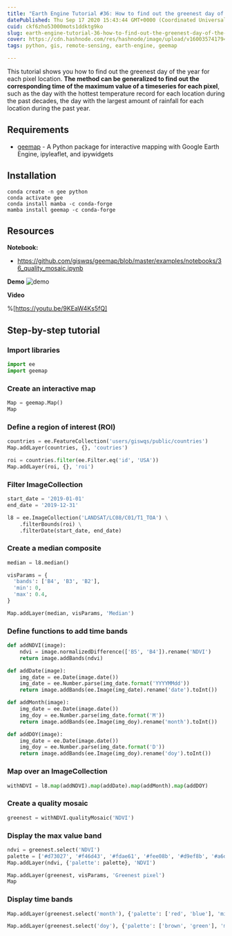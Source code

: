 ```yaml
---
title: "Earth Engine Tutorial #36: How to find out the greenest day of the year for each location"
datePublished: Thu Sep 17 2020 15:43:44 GMT+0000 (Coordinated Universal Time)
cuid: ckf6zho53000mots1ddktg9ko
slug: earth-engine-tutorial-36-how-to-find-out-the-greenest-day-of-the-year-for-each-location
cover: https://cdn.hashnode.com/res/hashnode/image/upload/v1600357417941/xI7zYiiJd.png
tags: python, gis, remote-sensing, earth-engine, geemap

---
```


This tutorial shows you how to find out the greenest day of the year for each pixel location. **The method can be generalized to find out the corresponding time of the maximum value of a timeseries for each pixel**, such as the day with the hottest temperature record for each location during the past decades, the day with the largest amount of rainfall for each location during the past year.  

## Requirements
- [geemap](https://github.com/giswqs/geemap) - A Python package for interactive mapping with Google Earth Engine, ipyleaflet, and ipywidgets

## Installation
```
conda create -n gee python
conda activate gee
conda install mamba -c conda-forge
mamba install geemap -c conda-forge
```

## Resources

**Notebook:**
- https://github.com/giswqs/geemap/blob/master/examples/notebooks/36_quality_mosaic.ipynb

**Demo**
![demo](https://i.imgur.com/eLDeb4t.gif)

**Video**

%[https://youtu.be/9KEaW4Ks5fQ]

## Step-by-step tutorial

### Import libraries


```python
import ee
import geemap
```

### Create an interactive map


```python
Map = geemap.Map()
Map
```

### Define a region of interest (ROI)


```python
countries = ee.FeatureCollection('users/giswqs/public/countries')
Map.addLayer(countries, {}, 'coutries')
```


```python
roi = countries.filter(ee.Filter.eq('id', 'USA'))
Map.addLayer(roi, {}, 'roi')
```

### Filter ImageCollection


```python
start_date = '2019-01-01'
end_date = '2019-12-31'

l8 = ee.ImageCollection('LANDSAT/LC08/C01/T1_TOA') \
    .filterBounds(roi) \
    .filterDate(start_date, end_date)
```

### Create a median composite


```python
median = l8.median()

visParams = {
  'bands': ['B4', 'B3', 'B2'],
  'min': 0,
  'max': 0.4,
}

Map.addLayer(median, visParams, 'Median')
```

### Define functions to add time bands


```python
def addNDVI(image): 
    ndvi = image.normalizedDifference(['B5', 'B4']).rename('NDVI')
    return image.addBands(ndvi)
```


```python
def addDate(image):
    img_date = ee.Date(image.date())
    img_date = ee.Number.parse(img_date.format('YYYYMMdd'))
    return image.addBands(ee.Image(img_date).rename('date').toInt())
```


```python
def addMonth(image):
    img_date = ee.Date(image.date())
    img_doy = ee.Number.parse(img_date.format('M'))
    return image.addBands(ee.Image(img_doy).rename('month').toInt())
```


```python
def addDOY(image):
    img_date = ee.Date(image.date())
    img_doy = ee.Number.parse(img_date.format('D'))
    return image.addBands(ee.Image(img_doy).rename('doy').toInt())
```

### Map over an ImageCollection


```python
withNDVI = l8.map(addNDVI).map(addDate).map(addMonth).map(addDOY)
```

### Create a quality mosaic


```python
greenest = withNDVI.qualityMosaic('NDVI')
```

### Display the max value band


```python
ndvi = greenest.select('NDVI')
palette = ['#d73027', '#f46d43', '#fdae61', '#fee08b', '#d9ef8b', '#a6d96a', '#66bd63', '#1a9850']
Map.addLayer(ndvi, {'palette': palette}, 'NDVI')
```


```python
Map.addLayer(greenest, visParams, 'Greenest pixel')
Map
```

### Display time bands


```python
Map.addLayer(greenest.select('month'), {'palette': ['red', 'blue'], 'min': 1, 'max': 12}, 'Greenest month')
```


```python
Map.addLayer(greenest.select('doy'), {'palette': ['brown', 'green'], 'min': 1, 'max': 365}, 'Greenest doy')
```
